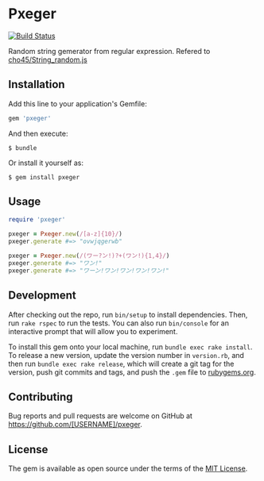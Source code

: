 # Pxeger
[![Build Status](https://travis-ci.org/deme0607/pxeger.svg?branch=master)](https://travis-ci.org/deme0607/pxeger)

Random string gemerator from regular expression.
Refered to [cho45/String_random.js](https://github.com/cho45/String_random.js)

## Installation

Add this line to your application's Gemfile:

```ruby
gem 'pxeger'
```

And then execute:

    $ bundle

Or install it yourself as:

    $ gem install pxeger

## Usage

```ruby
require 'pxeger'

pxeger = Pxeger.new(/[a-z]{10}/)
pxeger.generate #=> "ovwjqgerwb"

pxeger = Pxeger.new(/(ワー?ン!)?+(ワン!){1,4}/)
pxeger.generate #=> "ワン!"
pxeger.generate #=> "ワーン!ワン!ワン!ワン!ワン!"
```

## Development

After checking out the repo, run `bin/setup` to install dependencies. Then, run `rake rspec` to run the tests. You can also run `bin/console` for an interactive prompt that will allow you to experiment.

To install this gem onto your local machine, run `bundle exec rake install`. To release a new version, update the version number in `version.rb`, and then run `bundle exec rake release`, which will create a git tag for the version, push git commits and tags, and push the `.gem` file to [rubygems.org](https://rubygems.org).

## Contributing

Bug reports and pull requests are welcome on GitHub at https://github.com/[USERNAME]/pxeger.


## License

The gem is available as open source under the terms of the [MIT License](http://opensource.org/licenses/MIT).
